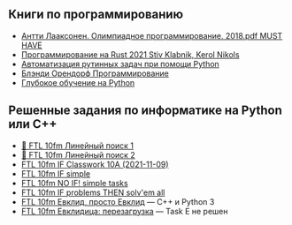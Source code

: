 ## Книги по программированию
- [Антти Лааксонен. Олимпиадное программирование. 2018.pdf MUST HAVE](../coding-files/Antti_Laaxonen_Olimpiadnoe_programmirovanie_2018.pdf)
- [Программирование на Rust 2021 Stiv Klabnik, Kerol Nikols](../coding-files/Programmirovanie_na_Rust_2021_Stiv_Klabnik_Kerol_Nikols.pdf)
- [Автоматизация рутинных задач при помощи Python](../coding-files/Автоматизация_рутинных_задач_при_помощи_Python_RUS.pdf)
- [Блэнди Орендорф Программирование](../coding-files/Блэнди_Орендорф_Программирование.pdf)
- [Глубокое обучение на Python](../coding-files/Глубокое_обучение_на_Python_(PDFDrive).pdf)

## Решенные задания по информатике на Python или C++
- [🎉 FTL 10fm Линейный поиск 1](../coding-files/FTL-10fm-Линейный-поиск-1.zip)
- [🎉 FTL 10fm Линейный поиск 2](../coding-files/FTL-10fm-Линейный-поиск-2.zip)
- [FTL 10fm IF Classwork 10A (2021-11-09)](../coding-files/FTL-10fm-IF-Classwork-10A-(2021-11-09).zip)
- [FTL 10fm IF simple](../coding-files/FTL-10fm-IF-simple.zip)
- [FTL 10fm NO IF! simple tasks](../coding-files/FTL-10fm-NO-IF!-simple-tasks.zip)
- [FTL 10fm IF problems THEN solv'em all](../coding-files/FTL-10fm-IF-problems-THEN-solv'em-all.zip)
- [FTL 10fm Евклид, просто Евклид](../coding-files/FTL-10fm-Евклид-просто-Евклид.zip)<a> — C++ и Python 3</a>
- [FTL 10fm Евклидица: перезагрузка](../coding-files/FTL-10fm-Евклидица-перезагрузка.zip)<a> — Task E не решен</a>